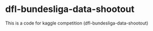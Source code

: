 # dfl-bundesliga-data-shootout
This is a code for kaggle competition (dfl-bundesliga-data-shootout)
